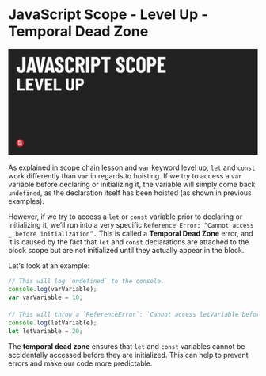 # JavaScript Scope - Level Up - Temporal Dead Zone

![Hero image](./assets/hero.png)

As explained in [scope chain lesson](../scope-chain/README.md) and [`var` keyword level up](./var.md), `let` and `const` work differently than `var` in regards to hoisting. If we try to access a `var` variable before declaring or initializing it, the variable will simply come back `undefined`, as the declaration itself has been hoisted (as shown in previous examples). 

However, if we try to access a `let` or `const` variable prior to declaring or initializing it, we’ll run into a very specific `Reference Error: “Cannot access _ before initialization”.` This is called a **Temporal Dead Zone** error, and it is caused by the fact that `let` and `const` declarations are attached to the block scope but are not initialized until they actually appear in the block.

Let's look at an example:

```js
// This will log `undefined` to the console.
console.log(varVariable);
var varVariable = 10;

// This will throw a `ReferenceError`: `Cannot access letVariable before initialization`.
console.log(letVariable);
let letVariable = 20;
```

The **temporal dead zone** ensures that `let` and `const` variables cannot be accidentally accessed before they are initialized. This can help to prevent errors and make our code more predictable.

